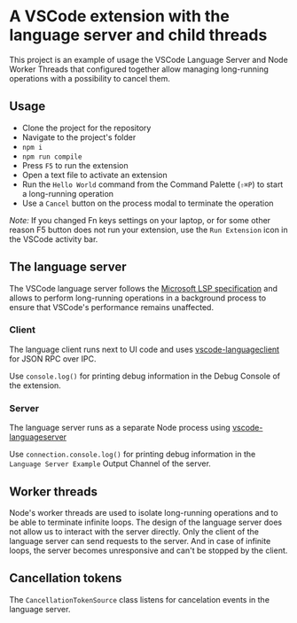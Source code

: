 # A VSCode extension with the language server and child threads

This project is an example of usage the VSCode Language Server and Node Worker Threads that configured together allow managing long-running operations with a possibility to cancel them.

## Usage

- Clone the project for the repository
- Navigate to the project's folder
- `npm i`
- `npm run compile`
- Press `F5` to run the extension
- Open a text file to activate an extension
- Run the `Hello World` command from the Command Palette (`⇧⌘P`) to start a long-running operation
- Use a `Cancel` button on the process modal to terminate the operation

*Note:* If you changed Fn keys settings on your laptop, or for some other reason F5 button does not run your extension, use the `Run Extension` icon in the VSCode activity bar.

## The language server

The VSCode language server follows the [Microsoft LSP specification](https://microsoft.github.io/language-server-protocol/specification) and allows to perform long-running operations in a background process to ensure that VSCode's performance remains unaffected.

### Client

The language client runs next to UI code and uses [vscode-languageclient](https://github.com/microsoft/vscode-languageserver-node/tree/master/client) for JSON RPC over IPC.

Use `console.log()` for printing debug information in the Debug Console of the extension.

### Server

The language server runs as a separate Node process using [vscode-languageserver](https://github.com/microsoft/vscode-languageserver-node/tree/master/server)

Use `connection.console.log()` for printing debug information in the `Language Server Example` Output Channel of the server.

## Worker threads

Node's worker threads are used to isolate long-running operations and to be able to terminate infinite loops. The design of the language server does not allow us to interact with the server directly. Only the client of the language server can send requests to the server. And in case of infinite loops, the server becomes unresponsive and can't be stopped by the client.

## Cancellation tokens

The `CancellationTokenSource` class listens for cancelation events in the language server.
